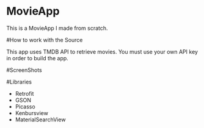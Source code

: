 # MovieApp

This is a MovieApp I made from scratch.

#How to work with the Source

This app uses TMDB API to retrieve movies. You must use your own API key in order to build the app. 

#ScreenShots

#Libraries
<ul>
  <li>Retrofit</li>
  <li>GSON</li>
  <li>Picasso</li>
  <li>Kenbursview</li>
  <li>MaterialSearchView</li>
</ul>
